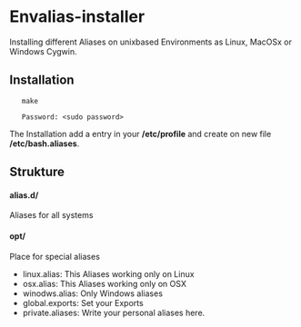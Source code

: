 # Envalias-installer
Installing different Aliases on unixbased Environments as Linux, MacOSx or Windows Cygwin.

## Installation

```
   make

   Password: <sudo password>
```

The Installation add a entry in your **/etc/profile** and create on new file **/etc/bash.aliases**.

## Strukture

#### alias.d/
Aliases for all systems

#### opt/
Place for special aliases
- linux.alias: This Aliases working only on Linux
- osx.alias: This Aliases working only on OSX
- winodws.alias: Only Windows aliases
- global.exports: Set your Exports
- private.aliases: Write your personal aliases here.


